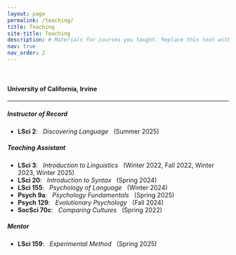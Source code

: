 ```yaml
---
layout: page
permalink: /teaching/
title: Teaching
site-title: Teaching
description: # Materials for courses you taught. Replace this text with your description.
nav: true
nav_order: 2
---
```


<p>&nbsp;</p>

#### University of California, Irvine

---

##### Instructor of Record

- **LSci 2**: &nbsp; *Discovering Language* &nbsp; (Summer 2025)

##### Teaching Assistant

- **LSci 3**: &nbsp; *Introduction to Linguistics* &nbsp; (Winter 2022, Fall 2022, Winter 2023, Winter 2025)
- **LSci 20**: &nbsp; *Introduction to Syntax* &nbsp; (Spring 2024)
- **LSci 155**: &nbsp; *Psychology of Language* &nbsp; (Winter 2024)
- **Psych 9a**: &nbsp; *Psychology Fundamentals* &nbsp; (Spring 2025)
- **Psych 129**: &nbsp; *Evolutionary Psychology* &nbsp; (Fall 2024)
- **SocSci 70c**: &nbsp; *Comparing Cultures* &nbsp; (Spring 2022)

##### Mentor

- **LSci 159**: &nbsp; *Experimental Method* &nbsp; (Spring 2025)
